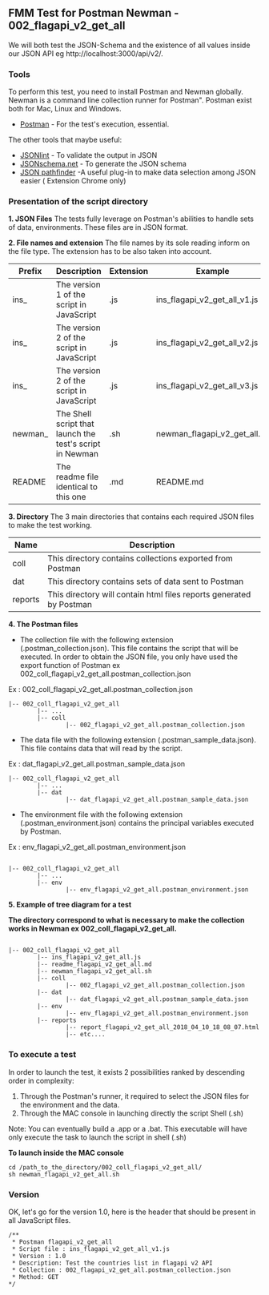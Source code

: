 
## FMM Test for Postman Newman - 002_flagapi_v2_get_all


We will both test the JSON-Schema and the existence of all values inside our JSON API eg http://localhost:3000/api/v2/. 

### Tools

To perform this test, you need to install Postman and Newman globally. Newman is a command line collection runner for Postman". Postman exist both for Mac, Linux and Windows.

* [Postman](https://www.getpostman.com/apps) - For the test's execution, essential.

The other tools that maybe useful:

* [JSONlint](https://jsonlint.com/) - To validate the output in JSON
* [JSONschema.net](https://jsonschema.net/) - To generate the JSON schema
* [JSON pathfinder](https://chrome.google.com/webstore/detail/json-pathfinder/cgpbbgjlljobcemhhimjknkldpinacpn) -A useful plug-in to make data selection among JSON easier ( Extension Chrome only)


### Presentation of the script directory

**1. JSON Files**
The tests fully leverage on Postman's abilities to handle sets of data, environments. These files are in JSON format.

**2. File names and extension**
The file names by its sole reading inform on the file type.
The extension has to be also taken into account.



Prefix  | Description | Extension | Example
------------- | ------------- | ------------- | -------------
ins_ | The version 1 of the script in JavaScript | .js | ins_flagapi_v2_get_all_v1.js
ins_ | The version 2 of the script in JavaScript | .js | ins_flagapi_v2_get_all_v2.js
ins_ | The version 2 of the script in JavaScript | .js | ins_flagapi_v2_get_all_v3.js
newman_  | The Shell script that launch the test's script in Newman | .sh | newman_flagapi_v2_get_all.sh
README  | The readme file identical to this one | .md | README.md


**3. Directory**
The 3 main directories that contains each required JSON files to make the test working.

Name | Description
------------- | -------------
coll  | This directory contains collections exported from Postman
dat  | This directory contains sets of data sent to Postman
reports  | This directory will contain html files reports generated by Postman



**4. The Postman files**

* The collection file with the following extension (.postman_collection.json). This file contains the script that will be executed. In order to obtain the JSON file, you only have used the export function of Postman ex 002_coll_flagapi_v2_get_all.postman_collection.json


Ex : 002_coll_flagapi_v2_get_all.postman_collection.json

```
|-- 002_coll_flagapi_v2_get_all
        |-- ...
        |-- coll
                |-- 002_flagapi_v2_get_all.postman_collection.json
```

* The data file with the following extension (.postman_sample_data.json). This file contains data that will read by the script.


Ex : dat_flagapi_v2_get_all.postman_sample_data.json

```
|-- 002_coll_flagapi_v2_get_all
        |-- ...
        |-- dat
                |-- dat_flagapi_v2_get_all.postman_sample_data.json
```

* The environment file with the following extension (.postman_environment.json) contains the principal variables executed by Postman.

Ex : env_flagapi_v2_get_all.postman_environment.json


```

|-- 002_coll_flagapi_v2_get_all
        |-- ...
        |-- env
                |-- env_flagapi_v2_get_all.postman_environment.json
```

**5. Example of tree diagram for a test**

**The directory correspond to what is necessary to make the collection works in Newman ex 002_coll_flagapi_v2_get_all.**

```

|-- 002_coll_flagapi_v2_get_all
        |-- ins_flagapi_v2_get_all.js
        |-- readme_flagapi_v2_get_all.md
        |-- newman_flagapi_v2_get_all.sh
        |-- coll
                |-- 002_flagapi_v2_get_all.postman_collection.json
        |-- dat
                |-- dat_flagapi_v2_get_all.postman_sample_data.json
        |-- env
                |-- env_flagapi_v2_get_all.postman_environment.json
        |-- reports
                |-- report_flagapi_v2_get_all_2018_04_10_18_08_07.html
                |-- etc....

```




### To execute a test

In order to launch the test, it exists 2 possibilities ranked by descending order in complexity:

1. Through the Postman's runner, it required to select the JSON files for the environment and the data.
2. Through the MAC console in launching directly the script Shell (.sh)

Note: You can eventually build a .app or a .bat. This executable will have only execute the task to launch the script in shell (.sh)

**To launch inside the MAC console**
```
cd /path_to_the_directory/002_coll_flagapi_v2_get_all/
sh newman_flagapi_v2_get_all.sh

```


### Version

OK, let's go for the version 1.0, here is the header that should be present in all JavaScript files.

```
/**
 * Postman flagapi_v2_get_all
 * Script file : ins_flagapi_v2_get_all_v1.js
 * Version : 1.0
 * Description: Test the countries list in flagapi v2 API
 * Collection : 002_flagapi_v2_get_all.postman_collection.json
 * Method: GET
*/
 ```

